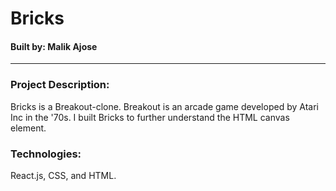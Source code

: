 # Bricks
#### Built by: Malik Ajose

---

### Project Description:
Bricks is a Breakout-clone. Breakout is an arcade game developed by Atari Inc in the '70s. I built Bricks to further understand the HTML canvas element.

### Technologies:
React.js, CSS, and HTML.
